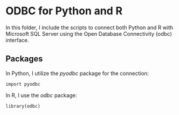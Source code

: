 # ODBC for Python and R

In this folder, I include the scripts to connect both Python and R with Microsoft SQL Server using the Open Database Connectivity (odbc) interface. 

## Packages
In Python, I utilize the *pyodbc* package for the connection:
```
import pyodbc
```

In R, I use the *odbc* package:
```
library(odbc)
```
